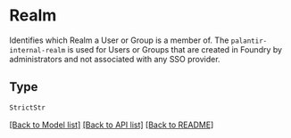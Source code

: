 # Realm

Identifies which Realm a User or Group is a member of.
The `palantir-internal-realm` is used for Users or Groups that are created in Foundry by administrators and not associated with any SSO provider.


## Type
```python
StrictStr
```


[[Back to Model list]](../../../../README.md#models-v2-link) [[Back to API list]](../../../../README.md#apis-v2-link) [[Back to README]](../../../../README.md)
